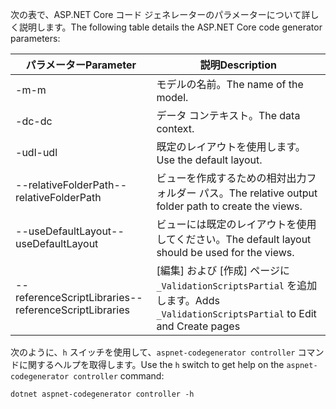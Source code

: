 <span data-ttu-id="84771-101">次の表で、ASP.NET Core コード ジェネレーターのパラメーターについて詳しく説明します。</span><span class="sxs-lookup"><span data-stu-id="84771-101">The following table details the ASP.NET Core code generator parameters:</span></span>

| <span data-ttu-id="84771-102">パラメーター</span><span class="sxs-lookup"><span data-stu-id="84771-102">Parameter</span></span>               | <span data-ttu-id="84771-103">説明</span><span class="sxs-lookup"><span data-stu-id="84771-103">Description</span></span>|
| ----------------- | ------------ |
| <span data-ttu-id="84771-104">-m</span><span class="sxs-lookup"><span data-stu-id="84771-104">-m</span></span>  | <span data-ttu-id="84771-105">モデルの名前。</span><span class="sxs-lookup"><span data-stu-id="84771-105">The name of the model.</span></span> |
| <span data-ttu-id="84771-106">-dc</span><span class="sxs-lookup"><span data-stu-id="84771-106">-dc</span></span>  | <span data-ttu-id="84771-107">データ コンテキスト。</span><span class="sxs-lookup"><span data-stu-id="84771-107">The data context.</span></span> |
| <span data-ttu-id="84771-108">-udl</span><span class="sxs-lookup"><span data-stu-id="84771-108">-udl</span></span> | <span data-ttu-id="84771-109">既定のレイアウトを使用します。</span><span class="sxs-lookup"><span data-stu-id="84771-109">Use the default layout.</span></span> |
| <span data-ttu-id="84771-110">--relativeFolderPath</span><span class="sxs-lookup"><span data-stu-id="84771-110">--relativeFolderPath</span></span> | <span data-ttu-id="84771-111">ビューを作成するための相対出力フォルダー パス。</span><span class="sxs-lookup"><span data-stu-id="84771-111">The relative output folder path to create the views.</span></span> |
| <span data-ttu-id="84771-112">--useDefaultLayout</span><span class="sxs-lookup"><span data-stu-id="84771-112">--useDefaultLayout</span></span> | <span data-ttu-id="84771-113">ビューには既定のレイアウトを使用してください。</span><span class="sxs-lookup"><span data-stu-id="84771-113">The default layout should be used for the views.</span></span> |
| <span data-ttu-id="84771-114">--referenceScriptLibraries</span><span class="sxs-lookup"><span data-stu-id="84771-114">--referenceScriptLibraries</span></span> | <span data-ttu-id="84771-115">[編集] および [作成] ページに `_ValidationScriptsPartial` を追加します。</span><span class="sxs-lookup"><span data-stu-id="84771-115">Adds `_ValidationScriptsPartial` to Edit and Create pages</span></span> |

<span data-ttu-id="84771-116">次のように、`h` スイッチを使用して、`aspnet-codegenerator controller` コマンドに関するヘルプを取得します。</span><span class="sxs-lookup"><span data-stu-id="84771-116">Use the `h` switch to get help on the `aspnet-codegenerator controller` command:</span></span>

```console
dotnet aspnet-codegenerator controller -h
```